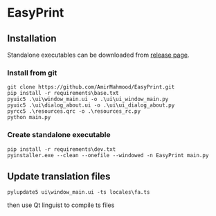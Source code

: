 # EasyPrint

## Installation
Standalone executables can be downloaded from [release page](https://github.com/AmirMahmood/EasyPrint/releases).

### Install from git
```
git clone https://github.com/AmirMahmood/EasyPrint.git
pip install -r requirements\base.txt
pyuic5 .\ui\window_main.ui -o .\ui\ui_window_main.py
pyuic5 .\ui\dialog_about.ui -o .\ui\ui_dialog_about.py
pyrcc5 .\resources.qrc -o .\resources_rc.py
python main.py
```

### Create standalone executable
```
pip install -r requirements\dev.txt
pyinstaller.exe --clean --onefile --windowed -n EasyPrint main.py
```

## Update translation files
```
pylupdate5 ui\window_main.ui -ts locales\fa.ts
```
then use Qt linguist to compile ts files
